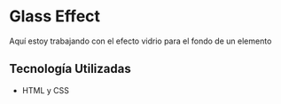 # Glass Effect

Aquí estoy trabajando con el efecto vidrio para el fondo de un elemento

## Tecnología Utilizadas

- HTML y CSS
